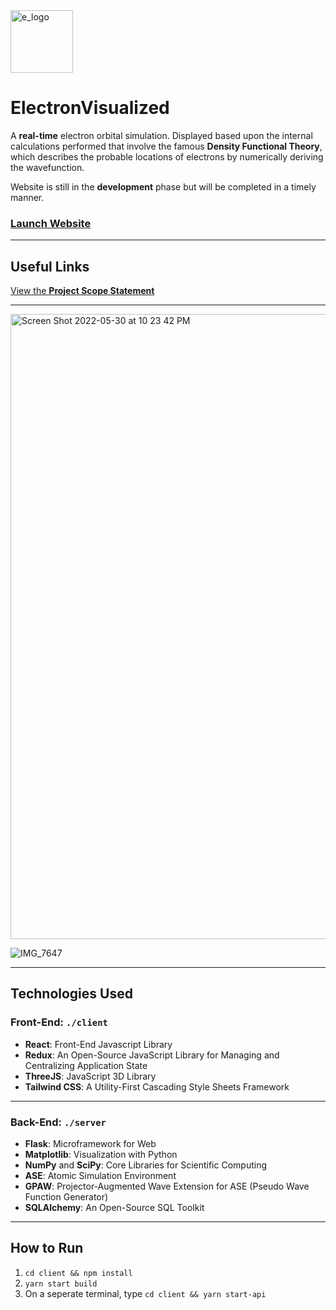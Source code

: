 <img width="100" alt="e_logo" src="https://user-images.githubusercontent.com/35755386/171070068-7c1150cc-e908-4c1e-ab11-e05f6e439057.png">

# ElectronVisualized

A **real-time** electron orbital simulation. Displayed based upon the internal calculations performed that involve the famous **Density Functional Theory**, which describes the probable locations of electrons by numerically deriving the wavefunction.

Website is still in the **development** phase but will be completed in a timely manner.

### [Launch Website](https://electron-visualized.herokuapp.com)

---

## Useful Links

[View the **Project Scope Statement**](https://github.com/wonmor/ElectronVisualized/blob/main/docs/John%20Seong%20-%20ICS3%20Project%20Scope%20Statement%20-%20ElectronVisualized.pdf)

---

<img width="1000" alt="Screen Shot 2022-05-30 at 10 23 42 PM" src="https://user-images.githubusercontent.com/35755386/171080354-8341ba6b-b540-466c-81a8-5766f4cd5cf3.png">

![IMG_7647](https://user-images.githubusercontent.com/35755386/166985579-96c2d483-e74c-4802-ac92-762b2ccc8bc9.jpg)

---

## Technologies Used

### Front-End: ```./client```
- **React**: Front-End Javascript Library
- **Redux**: An Open-Source JavaScript Library for Managing and Centralizing Application State
- **ThreeJS**: JavaScript 3D Library
- **Tailwind CSS**: A Utility-First Cascading Style Sheets Framework

---

### Back-End: ```./server```
- **Flask**: Microframework for Web
- **Matplotlib**: Visualization with Python
- **NumPy** and **SciPy**: Core Libraries for Scientific Computing
- **ASE**: Atomic Simulation Environment 
- **GPAW**: Projector-Augmented Wave Extension for ASE (Pseudo Wave Function Generator)
- **SQLAlchemy**: An Open-Source SQL Toolkit 

---

## How to Run

1. ```cd client && npm install```
2. ```yarn start build```
3. On a seperate terminal, type ```cd client && yarn start-api```
